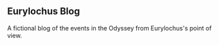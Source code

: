 ## Eurylochus Blog

A fictional blog of the events in the Odyssey from Eurylochus's point of view.

